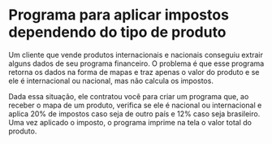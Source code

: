 # Programa para aplicar impostos dependendo do tipo de produto
Um cliente que vende produtos internacionais e nacionais conseguiu extrair alguns dados de seu programa financeiro. O problema é que esse programa retorna os dados na forma de mapas e traz apenas o valor do produto e se ele é internacional ou nacional, mas não calcula os impostos.

Dada essa situação, ele contratou você para criar um programa que, ao receber o mapa de um produto, verifica se ele é nacional ou internacional e aplica 20% de impostos caso seja de outro país e 12% caso seja brasileiro. Uma vez aplicado o imposto, o programa imprime na tela o valor total do produto.
